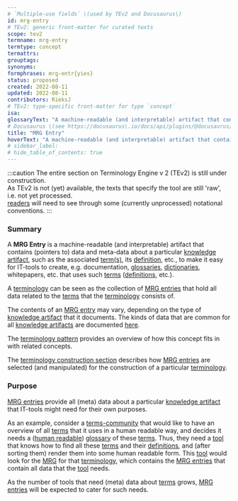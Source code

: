 ```yaml
---
# `Multiple-use fields` \(used by TEv2 and Docusaurus\)
id: mrg-entry
# TEv2: generic front-matter for curated texts
scope: tev2
termname: mrg-entry
termtype: concept
termattrs:
grouptags:
synonyms:
formphrases: mrg-entr{yies}
status: proposed
created: 2022-08-11
updated: 2022-08-11
contributors: RieksJ
# TEv2: type-specific front-matter for type `concept`
isa:
glossaryText: "A machine-readable (and interpretable) artifact that contains (pointers to) data and meta-data about a particular  [knowledge artifact](@), such as the associated [term(s)](@), its [definition](@), etc., to make it easy for IT-tools to create, e.g. documentation, [glossaries](@), [dictionaries](@), whitepapers, etc. that uses such [terms](@) ([definitions](@), etc.)."
# Docusaurus \(see https://docusaurus\.io/docs/api/plugins/@docusaurus/plugin-content-docs#markdown-front-matter\):
title: "MRG Entry"
hoverText: "A machine-readable (and interpretable) artifact that contains (pointers to) data and meta-data about a particular  Knowledge Artifact, such as the associated term(s), its definition, etc., to make it easy for IT-tools to create, e.g. documentation, glossaries, dictionaries, whitepapers, etc. that uses such term(s) (definitions, etc.)."
# sidebar_label:
# hide_table_of_contents: true
---
```


:::caution
The entire section on Terminology Engine v 2 (TEv2) is still under construction.<br/>
As TEv2 is not (yet) available, the texts that specify the tool are still 'raw', i.e. not yet processed.<br/>[readers](@) will need to see through some (currently unprocessed) notational conventions.
:::

### Summary

A **MRG Entry** is a machine-readable (and interpretable) artifact that contains (pointers to) data and meta-data about a particular  [knowledge artifact](@), such as the associated [term(s)](@), its [definition](@), etc., to make it easy for IT-tools to create, e.g. documentation, [glossaries](@), [dictionaries](@), whitepapers, etc. that uses such [terms](@) ([definitions](@), etc.).

A [terminology](@) can be seen as the collection of [MRG entries](@) that hold all data related to the [terms](scoped-term@) that the [terminology](@) consists of.

The contents of an [MRG entry](@) may vary, depending on the type of [knowledge artifact](@) that it documents. The kinds of data that are common for all [knowledge artifacts](@) are documented [here](http://localhost:3000/docs/tev2/spec-files/mrg#mrg-entries).

The [terminology pattern](pattern-terminology-support@) provides an overview of how this concept fits in with related concepts.

The [terminology construction section](/docs/tev2/manuals/terminology-construction) describes how [MRG entries](@) are selected (and manipulated) for the construction of a particular [terminology](@).

### Purpose

[MRG entries](@) provide all (meta) data about a particular [knowledge artifact](@) that IT-tools might need for their own purposes.

As an example, consider a [terms-community](@) that would like to have an overview of all [terms](@) that it uses in a human readable way, and decides it needs a ([human readable](hrg@)) [glossary](@) of these [terms](@). Thus, they need a [tool](hrgt@) that knows how to find all these [terms](@) and their [definitions](@), and (after sorting them) render them into some human readable form. This [tool](hrgt@) would look for the [MRG](@) for that [terminology](@), which contains the [MRG entries](@) that contain all data that  the [tool](hrgt@) needs.

As the number of tools that need (meta) data about [terms](@) grows, [MRG entries](@) will be expected to cater for such needs.
